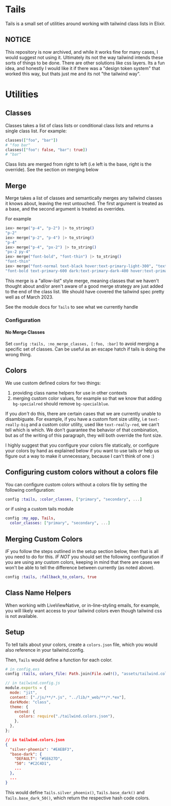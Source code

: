 # Tails

Tails is a small set of utilities around working with tailwind class lists in Elixir.

## NOTICE

This repository is now archived, and while it works fine for many cases, I would suggest not using it. Ultimately its not the way tailwind intends these sorts of things to be done. There are other solutions like css layers. Its a fun idea, and honestly I would like it if there was a "design token system" that worked this way, but thats just me and its not "the tailwind way".

# Utilities

## Classes

Classes takes a list of class lists or conditional class lists and returns a single class list. For example:

```elixir
classes(["foo", "bar"])
# "foo bar"
classes(["foo": false, "bar": true])
# "bar"
```

Class lists are merged from right to left (i.e left is the base, right is the override). See the section on merging below

## Merge

Merge takes a list of classes and semantically merges any tailwind classes it knows about, leaving the rest untouched. The first argument is treated as a base, and the second argument is treated as overrides.

For example

```elixir
iex> merge("p-4", "p-2") |> to_string()
"p-2"
iex> merge("p-2", "p-4") |> to_string()
"p-4"
iex> merge("p-4", "px-2") |> to_string()
"px-2 py-4"
iex> merge("font-bold", "font-thin") |> to_string()
"font-thin"
iex> merge("font-normal text-black hover:text-primary-light-300", "text-primary-600 dark:text-primary-dark-400 font-bold") |> to_string()
"font-bold text-primary-600 dark:text-primary-dark-400 hover:text-primary-light-300"
```

This merge is a "allow-list" style merge, meaning classes that we haven't thought about and/or aren't aware of a good merge strategy are just added to the end of the class list. We should have covered the tailwind spec pretty well as of March 2023.

See the module docs for `Tails` to see what we currently handle

### Configuration

#### No Merge Classes

Set `config :tails, :no_merge_classes, [:foo, :bar]` to avoid merging a specific set of classes. Can be useful as an escape hatch if tails is doing the wrong thing.

## Colors

We use custom defined colors for two things:

1. providing class name helpers for use in other contexts
2. merging custom color values, for example so that we know that adding `bg-specialred` should remove `bg-specialblue`.

If you _don't_ do this, there are certain cases that we are currently unable to disambiguate. For example, if you have a custom font size utility, i.e `text-really-big` and a custom color utility, used like `text-really-red`, we can't tell which is which. We don't guarantee the behavior of that combination, but as of the writing of this paragraph, they will both override the font size.

I highly suggest that you configure your colors file statically, or configure your colors by hand as explained below if you want to use tails _or_ help us figure out a way to make it unnecessary, because I can't think of one :)

## Configuring custom colors without a colors file

You can configure custom colors without a colors file by setting the following configuration:

```elixir
config :tails, :color_classes, ["primary", "secondary", ...]
```

or if using a custom tails module

```elixir
config :my_app, Tails,
  color_classes: ["primary", "secondary", ...]
```

## Merging Custom Colors

_IF_ you follow the steps outlined in the setup section below, then that is all you need to do for this. _IF NOT_ you should set the following configuration if you are using any custom colors, keeping in mind that there are cases we won't be able to tell the difference between currently (as noted above).

```elixir
config :tails, :fallback_to_colors, true
```

## Class Name Helpers

When working with LiveViewNative, or in-line-styling emails, for example, you will likely want access to your tailwind colors even though tailwind css is not available.

## Setup

To tell tails about your colors, create a `colors.json` file, which you would also reference in your tailwind.config.

Then, `Tails` would define a function for each color.

```elixir
# in config.exs
config :tails, colors_file: Path.join(File.cwd!(), "assets/tailwind.colors.json")
```

```js
// in tailwind.config.js
module.exports = {
  mode: "jit",
  content: ["./js/**/*.js", "../lib/*_web/**/*.*ex"],
  darkMode: "class",
  theme: {
    extend: {
      colors: require("./tailwind.colors.json"),
    },
  },
};
```

```json
// in tailwind.colors.json
{
  "silver-phoenix": "#EAEBF3",
  "base-dark": {
    "DEFAULT": "#5E627D",
    "50": "#C2C4D1",
    ...
  },
  ...
}
```

This would define `Tails.silver_phoenix()`, `Tails.base_dark()` and `Tails.base_dark_50()`, which return the respective hash code colors.
